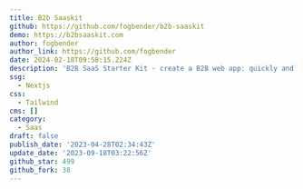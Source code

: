 ```yaml
---
title: B2b Saaskit
github: https://github.com/fogbender/b2b-saaskit
demo: https://b2bsaaskit.com
author: fogbender
author_link: https://github.com/fogbender
date: 2024-02-18T09:58:15.224Z
description: 'B2B SaaS Starter Kit - create a B2B web app: quickly and for free'
ssg:
  - Nextjs
css:
  - Tailwind
cms: []
category:
  - Saas
draft: false
publish_date: '2023-04-28T02:34:43Z'
update_date: '2023-09-18T03:22:56Z'
github_star: 499
github_fork: 38
---
```

